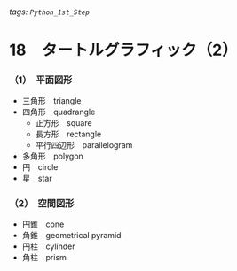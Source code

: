 ###### tags: `Python_1st_Step`
# 18　タートルグラフィック（2）

### （1）　平面図形
- 三角形　triangle
- 四角形　quadrangle
    - 正方形　square
    - 長方形　rectangle
    - 平行四辺形　parallelogram
- 多角形　polygon
- 円　circle
- 星　star

### （2）　空間図形
- 円錐　cone
- 角錐　geometrical pyramid
- 円柱　cylinder
- 角柱　prism

